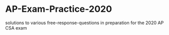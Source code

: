 # AP-Exam-Practice-2020
solutions to various free-response-questions in preparation for the 2020 AP CSA exam
